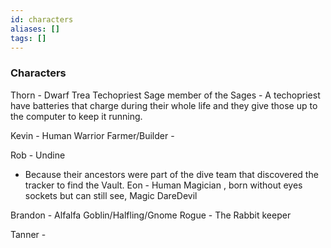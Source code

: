 ```yaml
---
id: characters
aliases: []
tags: []
---
```


### Characters

Thorn -  Dwarf Trea Techopriest Sage member of the Sages
    - A techopriest have batteries that charge during their whole life and they give those up to the computer to keep it running.

Kevin - Human Warrior Farmer/Builder -

Rob  - Undine
   - Because their ancestors were part of the dive team that discovered the tracker to find the Vault.
Eon  -  Human Magician , born without eyes sockets but can still see, Magic DareDevil

Brandon - Alfalfa Goblin/Halfling/Gnome Rogue - The Rabbit keeper 

Tanner -
